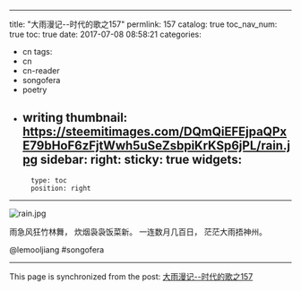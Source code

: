 
---
title: "大雨漫记--时代的歌之157"
permlink: 157
catalog: true
toc_nav_num: true
toc: true
date: 2017-07-08 08:58:21
categories:
- cn
tags:
- cn
- cn-reader
- songofera
- poetry
- writing
thumbnail: https://steemitimages.com/DQmQiEFEjpaQPxE79bHoF6zFjtWwh5uSeZsbpiKrKSp6jPL/rain.jpg
sidebar:
    right:
        sticky: true
widgets:
    -
        type: toc
        position: right
---


![rain.jpg](https://steemitimages.com/DQmQiEFEjpaQPxE79bHoF6zFjtWwh5uSeZsbpiKrKSp6jPL/rain.jpg)



雨急风狂竹林舞，
炊烟袅袅饭菜新。
一连数月几百日，
茫茫大雨捂神州。

@lemooljiang #songofera

- - -

This page is synchronized from the post: [大雨漫记--时代的歌之157](https://steemit.com/@lemooljiang/157)
